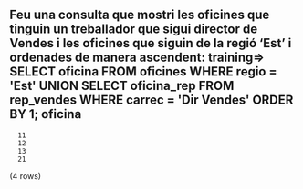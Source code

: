 **Feu una consulta que mostri les oficines que tinguin un treballador que sigui director de Vendes i les oficines que siguin de la regió ‘Est’ i ordenades de manera ascendent:**
training=> SELECT oficina FROM oficines WHERE regio = 'Est'
UNION
SELECT oficina_rep FROM rep_vendes WHERE carrec = 'Dir Vendes' ORDER BY 1;
 oficina
---------
      11
      12
      13
      21
(4 rows)
